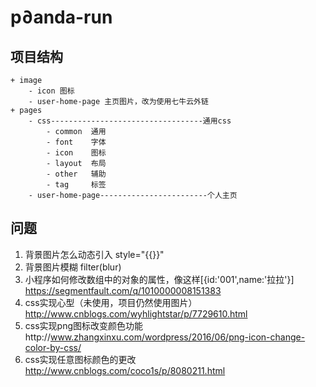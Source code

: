 # p∂anda-run

## 项目结构

    + image
        - icon 图标
        - user-home-page 主页图片，改为使用七牛云外链 
    + pages
        - css----------------------------------通用css
            - common  通用
            - font    字体
            - icon    图标
            - layout  布局
            - other   辅助
            - tag     标签
        - user-home-page------------------------个人主页



## 问题
1.  背景图片怎么动态引入  style="{{}}"
2.  背景图片模糊  filter(blur)
3. 小程序如何修改数组中的对象的属性，像这样[{id:'001',name:'拉拉'}] https://segmentfault.com/q/1010000008151383
4. css实现心型（未使用，项目仍然使用图片）http://www.cnblogs.com/wyhlightstar/p/7729610.html
5. css实现png图标改变颜色功能http://www.zhangxinxu.com/wordpress/2016/06/png-icon-change-color-by-css/
6. css实现任意图标颜色的更改 http://www.cnblogs.com/coco1s/p/8080211.html
